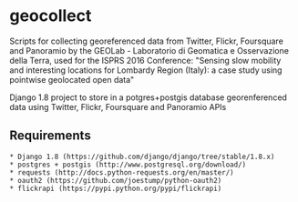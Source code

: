 # geocollect
Scripts for collecting georeferenced data from Twitter, Flickr, Foursquare and Panoramio by the GEOLab - Laboratorio di Geomatica e Osservazione della Terra, used for the ISPRS 2016 Conference: "Sensing slow mobility and interesting locations for Lombardy Region (Italy): a case study using pointwise geolocated open data"

Django 1.8 project to store in a potgres+postgis database georenferenced data using Twitter, Flickr, Foursquare and Panoramio APIs

Requirements
-------------

    * Django 1.8 (https://github.com/django/django/tree/stable/1.8.x)
    * postgres + postgis (http://www.postgresql.org/download/)
    * requests (http://docs.python-requests.org/en/master/)
    * oauth2 (https://github.com/joestump/python-oauth2)
    * flickrapi (https://pypi.python.org/pypi/flickrapi)